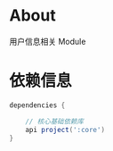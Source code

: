 
# About

用户信息相关 Module

# 依赖信息

```groovy
dependencies {

    // 核心基础依赖库
    api project(':core')
}
```